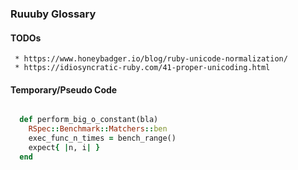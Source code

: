 
### Ruuuby Glossary

#### TODOs
```
 * https://www.honeybadger.io/blog/ruby-unicode-normalization/
 * https://idiosyncratic-ruby.com/41-proper-unicoding.html
```

#### Temporary/Pseudo Code

```ruby

  def perform_big_o_constant(bla)
    RSpec::Benchmark::Matchers::ben
    exec_func_n_times = bench_range()
    expect{ |n, i| }
  end

```
